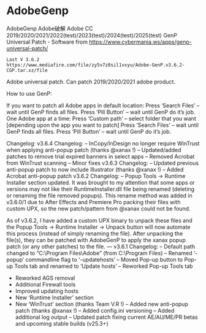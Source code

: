 # AdobeGenp
AdobeGenp Adobe破解 Adobe CC 2019/2020/2021/2022(test)/2023(test)/2024(test)/2025(test) GenP Universal Patch   - Software  from https://www.cybermania.ws/apps/genp-universal-patch/



    Last V 3.6.2
    https://www.mediafire.com/file/zy5v7z8sil1vxyu/Adobe-GenP.v3.6.2-CGP.tar.xz/file



Adobe universal patch. Can patch 2019/2020/2021 adobe product.


How to use GenP:

If you want to patch all Adobe apps in default location:
Press ‘Search Files’ – wait until GenP finds all files.
Press ‘Pill Button’ – wait until GenP do it’s job.
One Adobe app at a time:
Press ‘Custom path’ – select folder that you want [depending upon the app you want to patch]
Press ‘Search Files’ – wait until GenP finds all files.
Press ‘Pill Button’ – wait until GenP do it’s job.
 

Changelog:
v3.6.4 Changelog:
– InCopy/InDesign no longer require WinTrust when applying anti-popup patch (thanks @xanax !)
– Updated/added patches to remove trial expired banners in select apps
– Removed Acrobat from WinTrust scanning
– Minor fixes
v3.6.3 Changelog:
– Updated previous anti-popup patch to now include Illustrator (thanks @xanax !)
– Added Acrobat anti-popup patch
v3.6.2 Changelog:
– Popup Tools -> Runtime Installer section updated.
It was brought to my attention that some apps or versions may not like their RuntimeInstaller.dll file being renamed
(deleting or renaming the file removed popups). This rename method was added in v3.6.0/1 due to After Effects and
Premiere Pro packing their files with custom UPX, so the new patch/pattern from @xanax could not be found.

As of v3.6.2, I have added a custom UPX binary to unpack these files and the Popup Tools -> Runtime Installer ->
Unpack button will now automate this process (instead of simply renaming the file). After unpacking the file(s),
they can be patched with AdobeGenP to apply the xanax popup patch (or any other patches) to the file.
—
v3.6.1 Changelog:
– Default path changed to “C:\Program Files\Adobe” (from C:\Program Files)
– Renamed ‘-popup’ commandline flag to ‘-updatehosts’
– Moved Pop-up button to Pop-up Tools tab and renamed to ‘Update hosts’
– Reworked Pop-up Tools tab
* Reworked AGS removal
* Additional Firewall tools
* Improved updating hosts
* New ‘Runtime Installer’ section
* New ‘WinTrust’ section (thanks Team V.R !)
– Added new anti-popup patch (thanks @xanax !)
– Added config.ini versioning
– Added additional log output
– Updated patch fixing current AE/AU/ME/PR betas and upcoming stable builds (v25.3+)